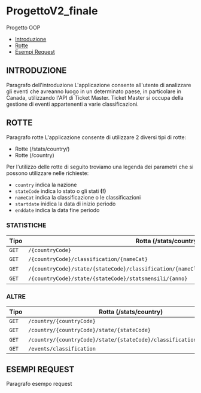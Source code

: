 # ProgettoV2_finale
Progetto OOP

* [Introduzione](#introduzione)
* [Rotte](#rotte)
* [Esempi Request](#esempi_request)


<div id = introduzione />

## INTRODUZIONE
Paragrafo dell'introduzione
L'applicazione consente all'utente di analizzare gli eventi che avreanno luogo in un determinato paese, in particolare in Canada, utilizzando l'API di Ticket Master. Ticket Master si occupa della gestione di eventi appartenenti a varie classificazioni.

<div id = rotte />

## ROTTE
Paragrafo rotte
L'applicazione consente di utilizzare 2 diversi tipi di rotte:
* Rotte (/stats/country/)
* Rotte (/country)
 
Per l'utilizzo delle rotte di seguito troviamo una legenda dei parametri che si possono utilizzare nelle richieste:
- `country` indica la nazione 
- `stateCode` indica lo stato o gli stati <b color=red> (!) </b>
- `nameCat` indica la classificazione o le classificazioni
- `startdate` inidica la data di inizio periodo
- `enddate` indica la data fine periodo

### STATISTICHE

|**Tipo**| **Rotta** (/stats/country)                                                                   |**Parametri**                                            |
|--------|----------------------------------------------------------------------------------------------|---------------------------------------------------------|
|` GET ` | `/{countryCode}`                                                                             | `countryCode`                                         |
|` GET ` | `/{countryCode}/classification/{nameCat}`                                                    | `countryCode`,`nameCat`                                 |
|` GET ` | `/{countryCode}/state/{stateCode}/classification/{nameClass}/startdate/{start}/enddate/{end}`| `countryCode`,`stateCode`,`nameClass`,`start`,`end`     |
|` GET ` | `/{countryCode}/state/{stateCode}/statsmensili/{anno}`                                       | `countryCode`,`stateCode`,`anno`                        |
  
### ALTRE

|__Tipo__| __Rotta__ (/stats/country)                                            |__Parametri__                                            |
|--------|-----------------------------------------------------------------------|---------------------------------------------------------|
|` GET ` | `/country/{countryCode}`                                              | `countryCode`                                           |
|` GET ` | `/country/{countryCode}/state/{stateCode}`                            | `countryCode`,`stateCode`                               |
|` GET ` | `/country/{countryCode}/state/{stateCode}/classification/{nameClass}` | `countryCode`,`stateCode`,`nameClass`                   |
|` GET ` | `/events/classification`                                              |                                                         | 


## ESEMPI REQUEST
Paragrafo esempo request
